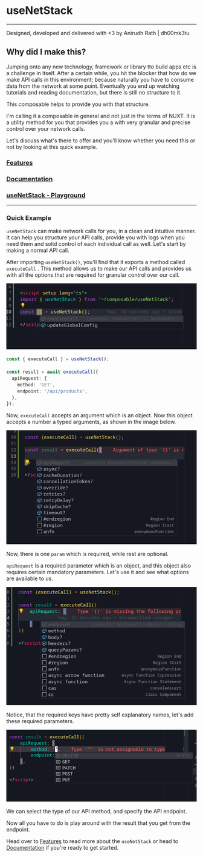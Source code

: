 # useNetStack

---

Designed, developed and delivered with <3 by Anirudh Rath | dh00mk3tu 


## Why did I make this?

Jumping onto any new technology, framework or library tto build apps etc is a challenge in itself. After a certain while, you hit the blocker that how do we make API calls in this environment; because naturally you have to consume data from the network at some point. Eventually you end up watching tutorials and reading documentation, but there is still no structure to it.

This composable helps to provide you with that structure.

I'm calling it a composable in general and not just in the terms of NUXT. It is a utility method for you that provides you a with very granular and precise control over your network calls.

Let's discuss what's there to offer and you'll know whether you need this or not by looking at this quick example.

### [Features](/features)

### [Documentation](/documentation)

### [useNetStack - Playground](/playground)

---

### Quick Example

`useNetStack` can make network calls for you, in a clean and intuitive manner. It can help you structure your API calls, provide you with logs when you need them and solid control of each individual call as well. Let's start by making a normal API call.

After importing `useNetStack()`, you'll find that it exports a method called `executeCall` . This method allows us to make our API calls and provides us with all the options that are required for granular control over our call.

![Importing Method](/importingmethod.png)

```ts [api_call.ts]
const { executeCall } = useNetStack();

const result = await executeCall({
  apiRequest: {
    method: 'GET',
    endpoint: '/api/products',
  },
});
```

Now, `executeCall` accepts an argument which is an object. Now this object accepts a number a typed arguments, as shown in the image below.

![Screenshot from 2024-10-12 18-45-22.png](/22.png)

Now, there is one `param` which is required, while rest are optional.

`apiRequest` is a required parameter which is an object, and this object also requires certain mandatory parameters. Let's use it and see what options are available to us.

![Screenshot from 2024-10-12 18-53-14.png](/14.png)

Notice, that the required keys have pretty self explanatory names, let's add these required parameters.

![Screenshot\_20241012\_192602.png](/Screenshot_20241012_192602.png)

We can select the type of our API method, and specify the API endpoint.

Now all you have to do is play around with the result that you get from the endpoint.

Head over to [Features](/features) to read more about the `useNetStack` or head to [Documentation](/documentation) if you're ready to get started.
